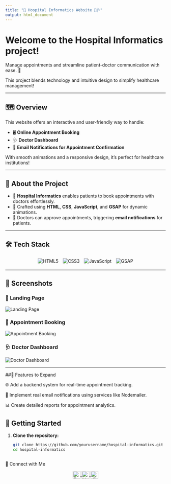 ```yaml
---
title: "🏥 Hospital Informatics Website 💉🩺"
output: html_document
---
```


# Welcome to the **Hospital Informatics** project!  
Manage appointments and streamline patient-doctor communication with ease. 🌟  

This project blends technology and intuitive design to simplify healthcare management!

---

## 🗺️ Overview

This website offers an interactive and user-friendly way to handle:

- 🖥️ **Online Appointment Booking**  
- 🩺 **Doctor Dashboard**  
- 📧 **Email Notifications for Appointment Confirmation**  

With smooth animations and a responsive design, it’s perfect for healthcare institutions!

---

## 🏺 About the Project

- 🏥 **Hospital Informatics** enables patients to book appointments with doctors effortlessly.  
- 🎨 Crafted using **HTML**, **CSS**, **JavaScript**, and **GSAP** for dynamic animations.  
- 📧 Doctors can approve appointments, triggering **email notifications** for patients.

---

## 🛠️ Tech Stack

<div style="text-align: center;">
  <img src="https://img.shields.io/badge/HTML5-E34F26?style=for-the-badge&logo=html5&logoColor=white" alt="HTML5" style="margin: 5px;"/>
  <img src="https://img.shields.io/badge/CSS3-1572B6?style=for-the-badge&logo=css3&logoColor=white" alt="CSS3" style="margin: 5px;"/>
  <img src="https://img.shields.io/badge/JavaScript-F7DF1E?style=for-the-badge&logo=javascript&logoColor=black" alt="JavaScript" style="margin: 5px;"/>
  <img src="https://img.shields.io/badge/GSAP-88CE02?style=for-the-badge&logo=greensock&logoColor=white" alt="GSAP" style="margin: 5px;"/>
</div>

---

## 🎨 Screenshots

### 🏥 Landing Page  
![Landing Page](https://github.com/NitSanghani111/Helthcare/issues/1#issuecomment-2486411069)

### 📅 Appointment Booking  
![Appointment Booking](https://github.com/NitSanghani111/Helthcare/issues/1#issuecomment-2486411851)

### 🩺 Doctor Dashboard  
![Doctor Dashboard]([images/doctor-dashboard.png](https://github.com/NitSanghani111/Helthcare/issues/1#issue-2673071267))

---


##🌟 Features to Expand


🌐 Add a backend system for real-time appointment tracking.

📧 Implement real email notifications using services like Nodemailer.

📊 Create detailed reports for appointment analytics.


## 🚀 Getting Started

1. **Clone the repository:**  
   ```bash
   git clone https://github.com/yourusername/hospital-informatics.git
   cd hospital-informatics



🌟 Connect with Me


<div style="text-align: center;"> <a href="https://x.com/your-twitter-handle"> <img align="center" alt="Twitter" width="24px" src="https://raw.githubusercontent.com/anuraghazra/anuraghazra/master/assets/twitter.svg" /> </a> <a href="https://www.linkedin.com/in/your-linkedin-profile"> <img align="center" alt="LinkedIn" width="24px" src="https://upload.wikimedia.org/wikipedia/commons/c/ca/LinkedIn_logo_initials.png" /> </a> <a href="mailto:your-email@example.com"> <img align="center" alt="Email" width="24px" src="https://upload.wikimedia.org/wikipedia/commons/4/4e/Gmail_Icon.png" /> </a> </div>
